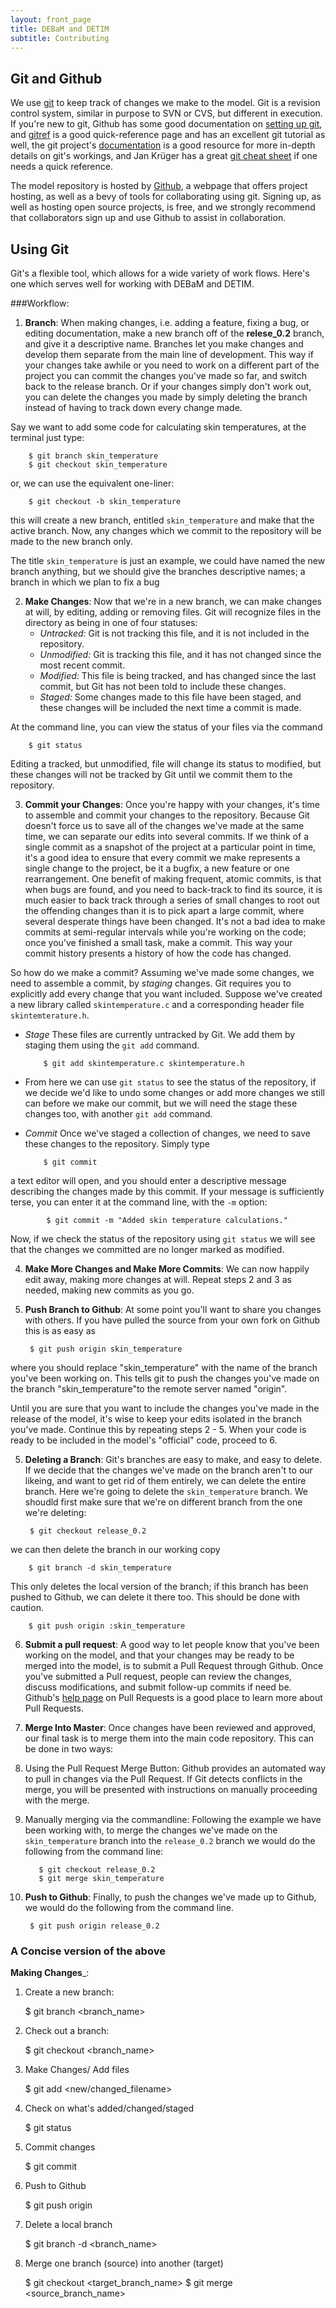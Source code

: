 ```yaml
---
layout: front_page 
title: DEBaM and DETIM
subtitle: Contributing
---
```


Git and Github
--------------
We use [git](git-scm.com) to keep track of changes we make to
the model. Git is a revision control system, similar in purpose 
to SVN or CVS, but different in execution. 
If you're new to git, Github has some good documentation on
[setting up git](https://help.github.com/articles/set-up-git),
and [gitref](http://gitref.org/) is a good quick-reference page and has an
excellent git tutorial as well,
the git project's [documentation](http://git-scm.com/documentation)
is a good resource for more in-depth details on git's workings,
and Jan Krüger has a great
[git cheat sheet](http://jan-krueger.net/development/git-cheat-sheet-take-two)
if one needs a quick reference.

The model repository is hosted by [Github](http://github.com),
a webpage that offers project hosting, as well as a bevy of tools
for collaborating using git. Signing up, as well as hosting
open source projects, is free, and we strongly recommend that collaborators
sign up and use Github to assist in collaboration.

Using Git
---------
Git's a flexible tool, which allows for a wide variety of
work flows.  Here's one which serves well for working with DEBaM
and DETIM.

###Workflow:

1. __Branch__:
  When making changes, i.e. adding a feature, fixing a bug,
  or editing documentation, make a new branch off of
  the **relese_0.2** branch, and give it a descriptive name.
  Branches let you make changes and develop them separate
  from the main line of development. This way if your changes take
  awhile or you need to work on a different part of the project
  you can commit the changes you've made so far, and switch
  back to the release branch. Or if your changes simply don't
  work out, you can delete the changes you made by simply deleting the
  branch instead of having to track down every change made.

  Say we want to add some code for calculating skin temperatures,
  at the terminal just type:

        $ git branch skin_temperature
        $ git checkout skin_temperature
  or, we can use the equivalent one-liner:

        $ git checkout -b skin_temperature
  this will create a new branch, entitled ```skin_temperature```
  and make that the active branch. Now, any changes which we commit to
  the repository will be made to the new branch only.

  The title ```skin_temperature``` is just an example, we could have
  named the new branch anything,  but we should give the branches
 descriptive names; a branch in which we plan to fix a bug

2. __Make Changes__:
  Now that we're in a new branch, we can make changes at will, by
  editing, adding or removing files.
  Git will recognize files in the directory as being in one of
  four statuses:
    - *Untracked:* Git is not tracking this file, and it is not
      included in the repository.
    - *Unmodified:* Git is tracking this file, and it has not
      changed since the most recent commit.
    - *Modified:* This file is being tracked, and has changed
      since the last commit, but Git has not been told to
      include these changes.
    - *Staged:* Some changes made to this file have been staged,
      and these changes will be included the next time a commit
      is made.
  
  At the command line, you can view the status of your files
  via the command

        $ git status 
  Editing a tracked, but unmodified, file will change its status
  to modified, but these changes will not be tracked by Git until we
  commit them to the repository. 

3. __Commit your Changes__:
  Once you're happy with your changes, it's time to assemble
  and commit your changes to the repository. Because Git doesn't
  force us to save all of the changes we've made at the same time,
  we can separate our edits into several commits. If we think 
  of a single commit as a snapshot of the project at a particular
  point in time, it's a good idea to ensure that every commit
  we make represents a single change to the project, be it a
  bugfix, a new feature or one rearrangement. One benefit
  of making frequent, atomic commits, is that when bugs are found,
  and you need to back-track to find its source, it is much easier
  to back track through a series of small changes to root out the
  offending changes than it is to pick apart a large commit, where
  several desperate things have been changed. It's not a bad idea
  to make commits at semi-regular intervals while you're working
  on the code; once you've finished a small task, make a commit.
  This way your commit history presents a history of how the code
  has changed.

  So how do we make a commit? Assuming we've made some changes,
  we need to assemble a commit, by *staging* changes. Git requires
  you to explicitly add every change that you want included. Suppose
  we've created a new library called ```skintemperature.c``` and
  a corresponding header file ```skintemterature.h```. 
  * *Stage* These files are currently untracked by Git. We add them
    by staging them using the ```git add``` command.

            $ git add skintemperature.c skintemperature.h
  * From here we can use ```git status``` to see the status of
    the repository, if we decide we'd like to undo some changes
    or add more changes we still can before we make our commit,
    but we will need the stage these changes too, with another
    ```git add``` command.
  * *Commit* Once we've staged a collection of changes,
  we need to save these changes to the repository.
  Simply type

            $ git commit
  a text editor will open, and you should enter a descriptive message
  describing the changes made by this commit.
  If your message is sufficiently terse, you can enter it at the
  command line, with the ```-m``` option:

            $ git commit -m "Added skin temperature calculations."
  Now, if we check the status of the repository using ```git status```
  we will see that the changes we committed are no longer marked
  as modified.

4. __Make More Changes and Make More Commits__:
  We can now happily edit away, making more changes at will. Repeat
  steps 2 and 3 as needed, making new commits as you go.
 
4. __Push Branch to Github__:
  At some point you'll want to share you changes with others. If you
  have pulled the source from your own fork on Github this is
  as easy as

        $ git push origin skin_temperature
  where you should replace "skin\_temperature" with the name of the
  branch you've been working on.
  This tells git to push the changes you've made on the branch 
  "skin\_temperature"to the remote server named "origin".

  Until you are sure that you want to include the changes you've made
  in the release of the model, it's wise to keep your edits isolated
  in the branch you've made. Continue this by repeating steps
  2 - 5. When your code is ready to be included in the model's
  "official" code, proceed to 6.

5. __Deleting a Branch__:
  Git's branches are easy to make, and easy to delete. If we decide that
  the changes we've made on the branch aren't to our likeing, and
  want to get rid of them entirely, we can delete the entire branch. 
  Here we're going to delete the ```skin_temperature``` branch.
  We shoudld first make sure that we're on different branch from the one
  we're deleting:
 
        $ git checkout release_0.2
  we can then delete the branch in our working copy

        $ git branch -d skin_temperature

  This only deletes the local version of the branch; if this branch has 
  been pushed to Github, we can delete it there too. This should be done
  with caution. 

        $ git push origin :skin_temperature


6. __Submit a pull request__:
  A good way to let people know that you've been working on the model,
  and that your changes may be ready to be merged into the model, is to
  submit a Pull Request through Github. Once you've submitted a Pull
  request, people can review the changes, discuss modifications, and
  submit follow-up commits if need be.  Github's
  [help page](https://help.github.com/articles/using-pull-requests)
  on Pull Requests is a good place to learn more about Pull Requests.
 
7. __Merge Into Master__:
  Once changes have been reviewed and approved, our final task is to
  merge them into the main code repository. This can be done in
  two ways:
  1. Using the Pull Request Merge Button: Github provides an automated
     way to pull in changes via the Pull Request. If Git detects conflicts
     in the merge, you will be presented with instructions on manually proceeding
     with the merge.

  2. Manually merging via the commandline:
     Following the example we have been working with, to merge
     the changes we've made on the ```skin_temperature```
     branch into the ```release_0.2``` branch we would do the following
     from the command line:

            $ git checkout release_0.2 
            $ git merge skin_temperature

8. __Push to Github__:
  Finally, to push the changes we've made up to Github, we would do the following
  from the command line.

        $ git push origin release_0.2

### A Concise version of the above

__Making Changes___:

  1. Create a new branch:

        $ git branch <branch_name>

  2. Check out a branch:
      
        $ git checkout <branch_name>
  2. Make Changes/ Add files

        $ git add <new/changed_filename>
  3. Check on what's added/changed/staged

        $ git status
  4. Commit changes

        $ git commit
  5. Push to Github

        $ git push origin
  6. Delete a local branch

        $ git branch -d <branch_name>
  7. Merge one branch (source) into another (target)

        $ git checkout <target_branch_name>
        $ git merge <source_branch_name>
